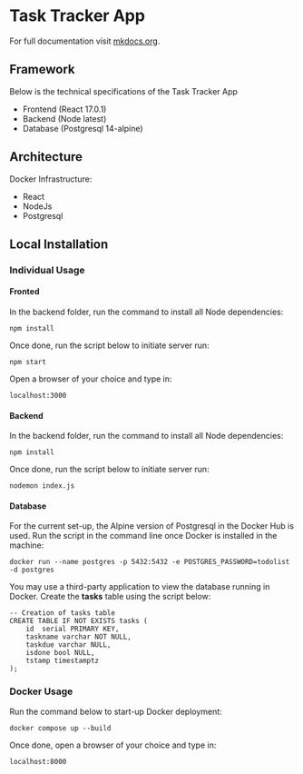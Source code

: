 # Task Tracker App

For full documentation visit [mkdocs.org](https://www.mkdocs.org).

## Framework

Below is the technical specifications of the Task Tracker App

* Frontend (React 17.0.1)
* Backend (Node latest)
* Database (Postgresql 14-alpine)

## Architecture

Docker Infrastructure: 

* React
* NodeJs
* Postgresql

## Local Installation

### Individual Usage

#### Fronted

In the backend folder, run the command to install all Node dependencies:
```
npm install
```
Once done, run the script below to initiate server run:
```
npm start
```
Open a browser of your choice and type in:
```
localhost:3000
```

#### Backend

In the backend folder, run the command to install all Node dependencies:
```
npm install
```
Once done, run the script below to initiate server run:
```
nodemon index.js
```

#### Database

For the current set-up, the Alpine version of Postgresql in the Docker Hub is used. Run the script in the command line once Docker is installed in the machine:
```
docker run --name postgres -p 5432:5432 -e POSTGRES_PASSWORD=todolist -d postgres
```
You may use a third-party application to view the database running in Docker. Create the **tasks** table using the script below:
```
-- Creation of tasks table
CREATE TABLE IF NOT EXISTS tasks (
	id  serial PRIMARY KEY,
	taskname varchar NOT NULL,
	taskdue varchar NULL,
	isdone bool NULL,
	tstamp timestamptz
);
```
### Docker Usage

Run the command below to start-up Docker deployment:
```
docker compose up --build
```
Once done, open a browser of your choice and type in:
```
localhost:8000
```

